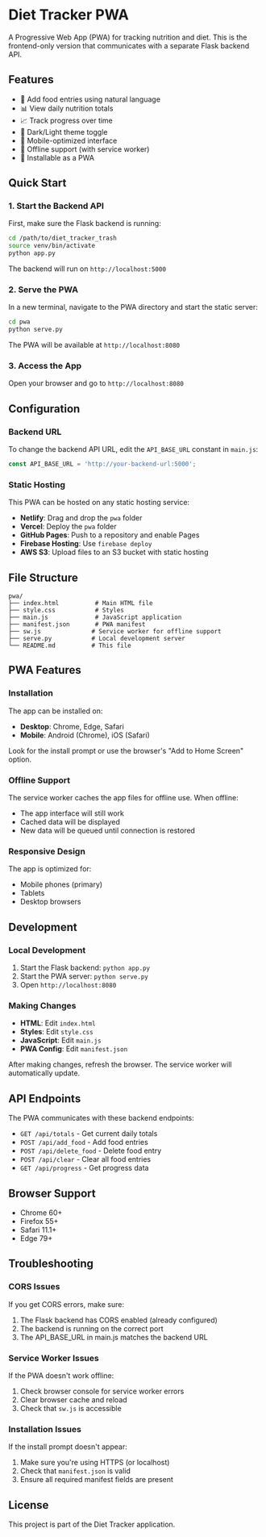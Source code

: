 # Diet Tracker PWA

A Progressive Web App (PWA) for tracking nutrition and diet. This is the frontend-only version that communicates with a separate Flask backend API.

## Features

- 🍎 Add food entries using natural language
- 📊 View daily nutrition totals
- 📈 Track progress over time
- 🌙 Dark/Light theme toggle
- 📱 Mobile-optimized interface
- 🔄 Offline support (with service worker)
- 📲 Installable as a PWA

## Quick Start

### 1. Start the Backend API

First, make sure the Flask backend is running:

```bash
cd /path/to/diet_tracker_trash
source venv/bin/activate
python app.py
```

The backend will run on `http://localhost:5000`

### 2. Serve the PWA

In a new terminal, navigate to the PWA directory and start the static server:

```bash
cd pwa
python serve.py
```

The PWA will be available at `http://localhost:8080`

### 3. Access the App

Open your browser and go to `http://localhost:8080`

## Configuration

### Backend URL

To change the backend API URL, edit the `API_BASE_URL` constant in `main.js`:

```javascript
const API_BASE_URL = 'http://your-backend-url:5000';
```

### Static Hosting

This PWA can be hosted on any static hosting service:

- **Netlify**: Drag and drop the `pwa` folder
- **Vercel**: Deploy the `pwa` folder
- **GitHub Pages**: Push to a repository and enable Pages
- **Firebase Hosting**: Use `firebase deploy`
- **AWS S3**: Upload files to an S3 bucket with static hosting

## File Structure

```
pwa/
├── index.html          # Main HTML file
├── style.css           # Styles
├── main.js             # JavaScript application
├── manifest.json       # PWA manifest
├── sw.js              # Service worker for offline support
├── serve.py           # Local development server
└── README.md          # This file
```

## PWA Features

### Installation

The app can be installed on:
- **Desktop**: Chrome, Edge, Safari
- **Mobile**: Android (Chrome), iOS (Safari)

Look for the install prompt or use the browser's "Add to Home Screen" option.

### Offline Support

The service worker caches the app files for offline use. When offline:
- The app interface will still work
- Cached data will be displayed
- New data will be queued until connection is restored

### Responsive Design

The app is optimized for:
- Mobile phones (primary)
- Tablets
- Desktop browsers

## Development

### Local Development

1. Start the Flask backend: `python app.py`
2. Start the PWA server: `python serve.py`
3. Open `http://localhost:8080`

### Making Changes

- **HTML**: Edit `index.html`
- **Styles**: Edit `style.css`
- **JavaScript**: Edit `main.js`
- **PWA Config**: Edit `manifest.json`

After making changes, refresh the browser. The service worker will automatically update.

## API Endpoints

The PWA communicates with these backend endpoints:

- `GET /api/totals` - Get current daily totals
- `POST /api/add_food` - Add food entries
- `POST /api/delete_food` - Delete food entry
- `POST /api/clear` - Clear all food entries
- `GET /api/progress` - Get progress data

## Browser Support

- Chrome 60+
- Firefox 55+
- Safari 11.1+
- Edge 79+

## Troubleshooting

### CORS Issues

If you get CORS errors, make sure:
1. The Flask backend has CORS enabled (already configured)
2. The backend is running on the correct port
3. The API_BASE_URL in main.js matches the backend URL

### Service Worker Issues

If the PWA doesn't work offline:
1. Check browser console for service worker errors
2. Clear browser cache and reload
3. Check that `sw.js` is accessible

### Installation Issues

If the install prompt doesn't appear:
1. Make sure you're using HTTPS (or localhost)
2. Check that `manifest.json` is valid
3. Ensure all required manifest fields are present

## License

This project is part of the Diet Tracker application.
